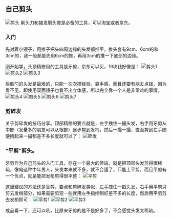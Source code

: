 ## 自己剪头
![剪头](../images/5-生活小技巧/00-自己剪头/剪头.webp)
剃头刀和接发屑头套是必备的工具，可以淘宝或者京东。
### 入门
先对着小镜子，用推子把头四周边缘的头发都推平，推头套有9cm、6cm的和3cm的，我一般都是先用6cm的推，再用3cm的推一下底部的边缘。

刚开始学，头顶精修用的工具是牙剪，京东可以买，19块钱好像是：
![剪头1](../images/5-生活小技巧/00-自己剪头/剪头1.webp)
![剪头2](../images/5-生活小技巧/00-自己剪头/剪头2.webp)
![剪头3](../images/5-生活小技巧/00-自己剪头/剪头3.webp)

后脑勺的头发是最难的，只能一次次攒经验，靠手感，而且还要有朋友点拨，因为看不见，即使用双面镜子也看不出立体感，所以完全靠一个人是非常难的事情。
![剪头4](../images/5-生活小技巧/00-自己剪头/剪头4.webp)
![剪头5](../images/5-生活小技巧/00-自己剪头/剪头5.webp)
![剪头6](../images/5-生活小技巧/00-自己剪头/剪头6.webp)
![剪头7](../images/5-生活小技巧/00-自己剪头/剪头7.webp)

### 剪碎发
关于剪碎发的技巧分享。顶部精修的要点就是，左手拽住一撮头发，右手用牙剪从中部（发量多的朋友可以从根部）逐步剪到发梢，然后一撮一撮，直至剪到左手随便拽起来一撮都差不多长度就可以了：
![碎发](../images/5-生活小技巧/00-自己剪头/碎发.webp)

### “平剪”剪头。
牙剪作为自己剪头的入门工具，存在一个最大的弊端，就是把顶部头发剪得很稀疏，像俺这种中年男人，头发本来就不多，就不合适了，只能上平剪，而且平剪有一个优点，就是能把发梢剪得很平整：
![平剪](../images/5-生活小技巧/00-自己剪头/平剪.webp)

这里建议的方法还是盲剪，要点和剪碎发类似，左手拽住一戳头发，右手用平剪只剪去发梢部分，如果需要剪短一些就用左手指控制好差不多的长度，然后用平剪剪去发梢即可：
![平剪1](../images/5-生活小技巧/00-自己剪头/平剪1.webp)
![平剪2](../images/5-生活小技巧/00-自己剪头/平剪2.webp)
![平剪3](../images/5-生活小技巧/00-自己剪头/平剪3.webp)

成品看一下，还可以吼，比原来牙剪的是不是好多了，不会感觉头发太稀疏。

